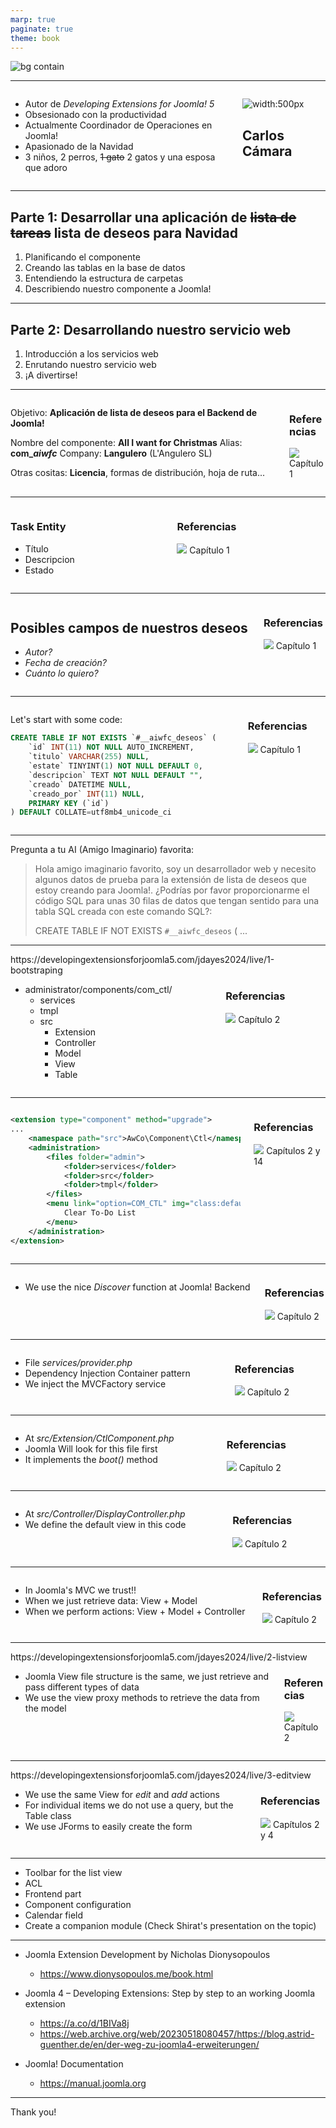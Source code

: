 ```yaml
---
marp: true
paginate: true
theme: book
---
```

<!--
_class: cover 
-->

![bg contain](./images/ccamara.png)

---

<!--
_header: "Por qué estoy aquí"
footer: '[Developing Extensions for Joomla! 5](https://developingextensionsforjoomla5.com/jdayes2024)'
-->

<div class="columns">
<div class="column column__content">

- Autor de *Developing Extensions for Joomla! 5*
- Obsesionado con la productividad
- Actualmente Coordinador de Operaciones en Joomla!
- Apasionado de la Navidad
- 3 niños, 2 perros, <strike>1 gato</strike> 2 gatos y una esposa que adoro

</div>
<div class="column">

![width:500px](./images/2023.jpg)

## Carlos Cámara

</div>
</div>

---

<!--
_header: "Lo que vamos a ver"
footer: '[Developing Extensions for Joomla! 5](https://developingextensionsforjoomla5.com/jdayes2024)'
-->

## Parte 1: Desarrollar una aplicación de <strike>lista de tareas</strike> lista de deseos para Navidad
1. Planificando el componente
2. Creando las tablas en la base de datos
3. Entendiendo la estructura de carpetas
4. Describiendo nuestro componente a Joomla!

---
<!--
_header: "Lo que vamos a ver"
-->

## Parte 2: Desarrollando nuestro servicio web
1. Introducción a los servicios web
2. Enrutando nuestro servicio web
3. ¡A divertirse!

---
<!--
_header: "Planificando el componente"
-->

<div class="columns">
<div class="column column__content">

Objetivo: **Aplicación de lista de deseos para el Backend de Joomla!**

Nombre del componente: **All I want for Christmas**
Alias: **com_*aiwfc***
Company: **Langulero** (L'Angulero SL)

Otras cositas: **Licencia**, formas de distribución, hoja de ruta...

</div>
<div class="column column__reference">

### Referencias

![](./images/cover.png)
Capítulo 1

</div>
</div>

<!--
- We need to define a name and a purpose for our extension
- This brings clarity and helps to stick to your plan
- We also need a good name. It's not necessary for the code, but at least something you do not hate
- We will get a shorter alias (as unique as possible) por our component
- We do not need a company name, but it will be good to have some "main owner" for the namespaces
-->

---
<!--
_header: "Planificando el componente - Definiendo nuestros datos"
-->
<div class="columns">
<div class="column column__content">

### Task Entity

- Título
- Descripcion
- Estado

</div>
<div class="column column__reference">

### Referencias

![](./images/cover.png)
Capítulo 1

</div>
</div>

<!--
- We need to identify the data entities in our extension
- Data entities are all stuff that needs to be stored for later retrieval
- We usually need Create, Read, Update and Delete permissions on entities
-->
---
<!--
_header: "Planificando el componente"
-->

<div class="columns">
<div class="column column__content">

## Posibles campos de nuestros deseos

- *Autor?*
- *Fecha de creación?*
- *Cuánto lo quiero?*

</div>
<div class="column column__reference">

### Referencias

![](./images/cover.png)
Capítulo 1

</div>
</div>

<!--
- It's important to plan for the future and add all possible fields to our entity and create all possible entities
- Do we need an owner (maybe), author (definitely will help)?
- Do we need comments or follow-ups?
-->
---
<!--
_header: "Create the table in the database"
-->
<div class="columns">
<div class="column column__content">

Let's start with some code:

~~~sql
CREATE TABLE IF NOT EXISTS `#__aiwfc_deseos` (
    `id` INT(11) NOT NULL AUTO_INCREMENT,
    `titulo` VARCHAR(255) NULL,
    `estate` TINYINT(1) NOT NULL DEFAULT 0,
    `descripcion` TEXT NOT NULL DEFAULT "",
    `creado` DATETIME NULL,
    `creado_por` INT(11) NULL,
    PRIMARY KEY (`id`)
) DEFAULT COLLATE=utf8mb4_unicode_ci
~~~

</div>
<div class="column column__reference">

### Referencias

![](./images/cover.png)
Capítulo 1

</div>
</div>

<!--

- We may start creating the database structure for our component. In this code we replace the #_ characters with our Joomla DB prefix and we execute it in our DB

- You may check the prefix directly in the Database or in the backend: System -> Global Configuration: Tab Server, database section.

-->
---

<!--
_header: "Añadiendo datos de prueba"
-->

Pregunta a tu AI (Amigo Imaginario) favorita:

> Hola amigo imaginario favorito, soy un desarrollador web y necesito algunos datos de prueba para la extensión de lista de deseos que estoy creando para Joomla!. ¿Podrías por favor proporcionarme el código SQL para unas 30 filas de datos que tengan sentido para una tabla SQL creada con este comando SQL?:
>
> CREATE TABLE IF NOT EXISTS `#__aiwfc_deseos` (
    ...


<!--
- In chapter 1 of the book you have some directions on how to build the scritps to generate test data and the code for those is at Github
- With our simple structure we are just asking AI to provide the data.
- In case any of you is asking about the politeness of my question, please remember Terminator movie.
- Finally we insert this data into our DB
-->

---
<!--
_header: "Comprendiendo la estructura de directorios"
-->
<div class="url">https://developingextensionsforjoomla5.com/jdayes2024/live/1-bootstraping</div>
<div class="columns">
<div class="column column__content">

- administrator/components/com_ctl/
    - services
    - tmpl
    - src
        - Extension
        - Controller
        - Model
        - View
        - Table


</div>
<div class="column column__reference">

### Referencias

![](./images/cover.png)
Capítulo 2

</div>
</div>

<!-- 

- Our component will be located in the components folder of the backend soso we create it in our Joomla installation
- Inside this folder we create the subfolders

- services: It hosts the provider.php file which defines the services we use in our component

- src: It's where your logic lives. In this folder we will place our models and all the code that make things work

- tmpl: It's where we place the html templates for our views

-->

---

<!--
_header: "Telling Joomla about our extension"
-->

<div class="columns">
<div class="column column__content">

~~~xml
<extension type="component" method="upgrade">
...
    <namespace path="src">AwCo\Component\Ctl</namespace>
    <administration>
        <files folder="admin">
            <folder>services</folder>
            <folder>src</folder>
            <folder>tmpl</folder>
        </files>
        <menu link="option=COM_CTL" img="class:default">
            Clear To-Do List
        </menu>
    </administration>
</extension>
~~~

</div>
<div class="column column__reference">

### Referencias

![](./images/cover.png)
Capítulos 2 y 14

</div>
</div>

<!--

- Manifest file should have the same name as our short alias
- We have a first part of MetaData where we declare who we are
- We declare the namespace for our component and where is located in our structure
- Full explanation of the file in chapter 14 of the book

-->

---

<!--
_header: "First install"
-->

<div class="columns">
<div class="column column__content">

- We use the nice *Discover* function at Joomla! Backend

</div>
<div class="column column__reference">

### Referencias

![](./images/cover.png)
Capítulo 2

</div>
</div>

<!--

- We have the bare minimum to install the extension
- This will create the menu entry and the Database stuff
- Trying to access the component will give an error

-->

---

<!--
_header: "Registering our component"
-->

<div class="columns">
<div class="column column__content">

- File *services/provider.php*
- Dependency Injection Container pattern
- We inject the MVCFactory service

</div>
<div class="column column__reference">

### Referencias

![](./images/cover.png)
Capítulo 2

</div>
</div>

<!--
- Since Joomla! 4 we use DIC pattern to simplify dependencies and create a more robust platform
- Copy and paste this Whenever possible
-->

---

<!--
_header: "Boot file for our component"
-->

<div class="columns">
<div class="column column__content">

- At *src/Extension/CtlComponent.php*
- Joomla Will look for this file first
- It implements the *boot()* method

</div>
<div class="column column__reference">

### Referencias
![](./images/cover.png)
Capítulo 2

</div>
</div>

---
<!--
_header: "Adding the main controller"
-->

<div class="columns">
<div class="column column__content">

- At *src/Controller/DisplayController.php*
- We define the default view in this code

</div>
<div class="column column__reference">

### Referencias
![](./images/cover.png)
Capítulo 2

</div>
</div>

---
<!--
_header: "Showing our default view"
-->

<div class="columns">
<div class="column column__content">

- In Joomla's MVC we trust!!
- When we just retrieve data: View + Model
- When we perform actions: View + Model + Controller

</div>
<div class="column column__reference">

### Referencias
![](./images/cover.png)
Capítulo 2

</div>
</div>

<!--
- We create our View folder with the subfolder *Tasks*
- We create our *src/tmpl/tasks/default.php* file.
-->
---
<!--
_header: "Filling our view with data"
-->
<div class="url">https://developingextensionsforjoomla5.com/jdayes2024/live/2-listview</div>
<div class="columns">
<div class="column column__content">

- Joomla View file structure is the same, we just retrieve and pass different types of data
- We use the view proxy methods to retrieve the data from the model

</div>
<div class="column column__reference">

### Referencias
![](./images/cover.png)
Capítulo 2

</div>
</div>

<!--
- We must create the Model to get our list of tasks
- Joomla MVC makes things really easy 
- We add code to our tmpl file
-->

---
<!--
_header: "Adding the edit view"
-->
<div class="url">https://developingextensionsforjoomla5.com/jdayes2024/live/3-editview</div>
<div class="columns">
<div class="column column__content">

- We use the same View for *edit* and *add* actions
- For individual items we do not use a query, but the Table class
- We use JForms to easily create the form

</div>
<div class="column column__reference">

### Referencias
![](./images/cover.png)
Capítulos 2 y 4

</div>
</div>

<!--

- We create our View
- We add our first Toolbar in the view
- We create our Model exnteding AdminModel
- We create the file src/Table/TaskTable.php
- We create the file forms/task.xml
- We add a link to the task title for editing

-->
---
<!--
_header: "Nice-to-haves"
-->

- Toolbar for the list view
- ACL
- Frontend part
- Component configuration
- Calendar field
- Create a companion module (Check Shirat's presentation on the topic)

---

<!--
_header: "on the shoulder of giants"
-->

- Joomla Extension Development by Nicholas Dionysopoulos
  - https://www.dionysopoulos.me/book.html
- Joomla 4 – Developing Extensions: Step by step to an working Joomla extension
  - https://a.co/d/1BIVa8j
  - https://web.archive.org/web/20230518080457/https://blog.astrid-guenther.de/en/der-weg-zu-joomla4-erweiterungen/

- Joomla! Documentation
  - https://manual.joomla.org

  <!-- I have not seen furhther but I definitely was on the shoulders of giants.-->

---
<!--
_class: thank-you
footer: ''
-->

<div class="text-huge">
    Thank you!
</div>